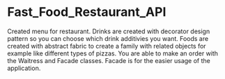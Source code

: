 # Fast_Food_Restaurant_API
Created menu for restaurant. Drinks are created with decorator design pattern so you can choose which drink additivies you want. Foods are created with abstract fabric to create a family with related
objects for example like different types of pizzas. You are able to make an order with the Waitress and Facade classes. Facade is for the easier usage of the application.

